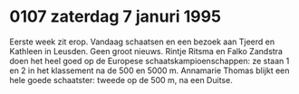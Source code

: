 # 0107 zaterdag 7 januri 1995
Eerste week zit erop. Vandaag schaatsen en een bezoek aan Tjeerd en Kathleen in Leusden. Geen groot nieuws. Rintje Ritsma en Falko Zandstra doen het heel goed op de Europese schaatskampioenschappen: ze staan 1 en 2 in het klassement na de 500 en 5000 m. Annamarie Thomas blijkt een hele goede schaatster: tweede op de 500 m, na een Duitse.